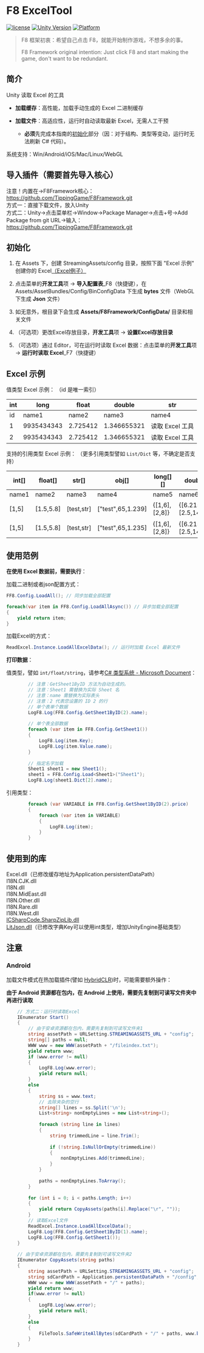 # F8 ExcelTool

[![license](http://img.shields.io/badge/license-MIT-green.svg)](https://opensource.org/licenses/MIT)
[![Unity Version](https://img.shields.io/badge/unity-2021.3.15f1-blue)](https://unity.com)
[![Platform](https://img.shields.io/badge/platform-Win%20%7C%20Android%20%7C%20iOS%20%7C%20Mac%20%7C%20Linux%20%7C%20WebGL-orange)]()

> F8 框架初衷：希望自己点击 F8，就能开始制作游戏，不想多余的事。
>
> F8 Framework original intention: Just click F8 and start making the game, don't want to be redundant.

## 简介

Unity 读取 Excel 的工具

- **加载缓存**：高性能，加载手动生成的 Excel 二进制缓存

- **加载文件**：高适应性，运行时自动读取最新 Excel，无需人工干预

  - **必须**先完成本指南的[初始化](#初始化)部分（因：对于结构、类型等变动，运行时无法刷新 C# 代码）。

系统支持：Win/Android/iOS/Mac/Linux/WebGL

## 导入插件（需要首先导入核心）
注意！内置在->F8Framework核心：https://github.com/TippingGame/F8Framework.git  
方式一：直接下载文件，放入Unity  
方式二：Unity->点击菜单栏->Window->Package Manager->点击+号->Add Package from git URL->输入：https://github.com/TippingGame/F8Framework.git

## 初始化

1. 在 Assets 下，创建 StreamingAssets/config 目录，按照下面 "Excel 示例" 创建你的 Excel[（Excel例子）](https://github.com/TippingGame/F8Framework/blob/main/Runtime/ExcelTool/StreamingAssets_config/DemoWorkSheet.xlsx)


2. 点击菜单的**开发工具**项 -> **导入配置表**\_F8（快捷键），在 Assets/AssetBundles/Config/BinConfigData 下生成 **bytes** 文件（WebGL下生成 **Json** 文件）


3. 如无意外，根目录下会生成 **Assets/F8Framework/ConfigData/** 目录和相关文件


4. （可选项）更改Excel存放目录，**开发工具**项 -> **设置Excel存放目录**


5. （可选项）通过 Editor，可在运行时读取 Excel 数据：点击菜单的**开发工具**项 -> **运行时读取 Excel**\_F7（快捷键）


## Excel 示例

值类型 Excel 示例：
（id 是唯一索引）

| int | long       | float    | double      | str             |
| --- | ---------- | -------- | ----------- | --------------- |
| id  | name1      | name2    | name3       | name4           |
| 1   | 9935434343 | 2.725412 | 1.346655321 | 读取 Excel 工具 |
| 2   | 9935434343 | 2.725412 | 1.346655321 | 读取 Excel 工具 |

支持的引用类型 Excel 示例：
（更多引用类型譬如 `List/Dict` 等，不确定是否支持）

| int\[] | float\[]   | str\[]      | obj\[]             | long\[]\[]      | double\[]\[]                  | str\[]\[]                       |
| ------ | ---------- |-------------|--------------------|-----------------|-------------------------------| ------------------------------- |
| name1  | name2      | name3       | name4              | name5           | name6                         | name7                           |
| \[1,5] | \[1.5,5.8] | \[test,str] | \["test",65,1.239] | {\[1,6],\[2,8]} | {\[6.215,6.12],\[2.5,14.556]} | {\[自动,格式],\[tipping,excel]} |
| \[1,5] | \[1.5,5.8] | \[test,str] | \["test",65,1.235] | {\[1,6],\[2,8]} | {\[6.215,6.12],\[2.5,14.556]} | {\[自动,格式],\[tipping,excel]} |

## 使用范例

**在使用 Excel 数据前，需要执行**：

加载二进制或者json配置方式：

```C#
FF8.Config.LoadAll(); // 同步加载全部配置

foreach(var item in FF8.Config.LoadAllAsync()) // 异步加载全部配置
{
    yield return item;
}
```

加载Excel的方式：

```C#
ReadExcel.Instance.LoadAllExcelData(); // 运行时加载 Excel 最新文件
```

**打印数据**：

值类型，譬如 `int/float/string`，请参考[C# 类型系统 - Microsoft Document](https://learn.microsoft.com/zh-cn/dotnet/csharp/fundamentals/types/#value-types)：

```C#
        // 注意：GetSheet1ByID 方法为自动生成的。
        // 注意：Sheet1 需替换为实际 Sheet 名
        // 注意：name 需替换为实际表头
        // 注意：2 代表您设置的 ID 2 的行
        // 单个表单个数据
        LogF8.Log(FF8.Config.GetSheet1ByID(2).name);
        
        // 单个表全部数据
        foreach (var item in FF8.Config.GetSheet1())
        {
            LogF8.Log(item.Key);
            LogF8.Log(item.Value.name);
        }
        
        // 指定名字加载
        Sheet1 sheet1 = new Sheet1();
        sheet1 = FF8.Config.Load<Sheet1>("Sheet1");
        LogF8.Log(sheet1.Dict[2].name);
```

引用类型：

```C#
        foreach (var VARIABLE in FF8.Config.GetSheet1ByID(2).price)
        {
            foreach (var item in VARIABLE)
            {
                LogF8.Log(item);
            }
        }
```

## 使用到的库

Excel.dll（已修改缓存地址为Application.persistentDataPath）  
I18N.CJK.dll\
I18N.dll\
I18N.MidEast.dll\
I18N.Other.dll\
I18N.Rare.dll\
I18N.West.dll\
[ICSharpCode.SharpZipLib.dll](https://github.com/icsharpcode/SharpZipLib)  
[LitJson.dll](https://github.com/LitJSON/litjson)（已修改字典Key可以使用int类型，增加UnityEngine基础类型）

## 注意

### Android

加载文件模式在热加载插件(譬如 [HybridCLR](https://github.com/focus-creative-games/hybridclr))时，可能需要额外操作：

**由于 Android 资源都在包内，在 Android 上使用，需要先复制到可读写文件夹中再进行读取**

```C#
    // 方式二：运行时读取Excel
    IEnumerator Start()
    {
        // 由于安卓资源都在包内，需要先复制到可读写文件夹1
        string assetPath = URLSetting.STREAMINGASSETS_URL + "config";
        string[] paths = null;
        WWW www = new WWW(assetPath + "/fileindex.txt");
        yield return www;
        if (www.error != null)
        {
            LogF8.Log(www.error);
            yield return null;
        }
        else
        {
            string ss = www.text;
            // 去除夹杂的空行
            string[] lines = ss.Split('\n');
            List<string> nonEmptyLines = new List<string>();
    
            foreach (string line in lines)
            {
                string trimmedLine = line.Trim();
    
                if (!string.IsNullOrEmpty(trimmedLine))
                {
                    nonEmptyLines.Add(trimmedLine);
                }
            }
    
            paths = nonEmptyLines.ToArray();
        }
    
        for (int i = 0; i < paths.Length; i++)
        {
            yield return CopyAssets(paths[i].Replace("\r", ""));
        }
        // 读取Excel文件
        ReadExcel.Instance.LoadAllExcelData();
        LogF8.Log(FF8.Config.GetSheet1ByID(1).name);
        LogF8.Log(FF8.Config.GetSheet1());
    }
    
    // 由于安卓资源都在包内，需要先复制到可读写文件夹2
    IEnumerator CopyAssets(string paths)
    {
        string assetPath = URLSetting.STREAMINGASSETS_URL + "config";
        string sdCardPath = Application.persistentDataPath + "/config";
        WWW www = new WWW(assetPath + "/" + paths);
        yield return www;
        if(www.error != null)
        {
            LogF8.Log(www.error);
            yield return null;
        }
        else
        {
            FileTools.SafeWriteAllBytes(sdCardPath + "/" + paths, www.bytes);
        }
    }
```

